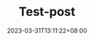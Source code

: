 ---
title: Test-post
description:
toc: true
authors:
  - Satoshi
tags:
categories:
series:
date: '2023-03-31T13:11:22+08:00'
lastmod: '2023-03-31T13:11:22+08:00'
featuredImage:
draft: false
---